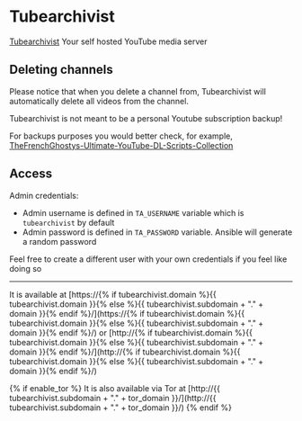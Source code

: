# Tubearchivist

[Tubearchivist](https://github.com/bbilly1/tubearchivist) Your self hosted YouTube media server

## Deleting channels

Please notice that when you delete a channel from, Tubearchivist will automatically delete all videos from the channel.

Tubearchivist is not meant to be a personal Youtube subscription backup!

For backups purposes you would better check, for example, [TheFrenchGhostys-Ultimate-YouTube-DL-Scripts-Collection](https://github.com/TheFrenchGhosty/TheFrenchGhostys-Ultimate-YouTube-DL-Scripts-Collection/)

## Access

Admin credentials:
- Admin username is defined in `TA_USERNAME` variable which is `tubearchivist` by default
- Admin password is defined in `TA_PASSWORD` variable. Ansible will generate a random password

Feel free to create a different user with your own credentials if you feel like doing so

----

It is available at [https://{% if tubearchivist.domain %}{{ tubearchivist.domain }}{% else %}{{ tubearchivist.subdomain + "." + domain }}{% endif %}/](https://{% if tubearchivist.domain %}{{ tubearchivist.domain }}{% else %}{{ tubearchivist.subdomain + "." + domain }}{% endif %}/) or [http://{% if tubearchivist.domain %}{{ tubearchivist.domain }}{% else %}{{ tubearchivist.subdomain + "." + domain }}{% endif %}/](http://{% if tubearchivist.domain %}{{ tubearchivist.domain }}{% else %}{{ tubearchivist.subdomain + "." + domain }}{% endif %}/)

{% if enable_tor %}
It is also available via Tor at [http://{{ tubearchivist.subdomain + "." + tor_domain }}/](http://{{ tubearchivist.subdomain + "." + tor_domain }}/)
{% endif %}
